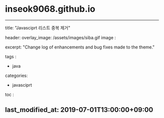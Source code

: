 # inseok9068.github.io

---
<!-- 타이틀 -->
title: "Javasciprt 리스트 중복 제거"

<!-- 제목과 사진 -->
header:
  overlay_image: /assets/images/siba.gif
  image : 

<!-- 포스트 발췌문 -->
excerpt: "Change log of enhancements and bug fixes made to the theme." 

<!-- 태그 -->
tags : 
  - java    

<!-- 카테고리   -->
categories: 
  - javasciprt 

<!-- 목차 설정  -->
toc : 

<!-- 날짜 -->
last_modified_at: 2019-07-01T13:00:00+09:00
---

